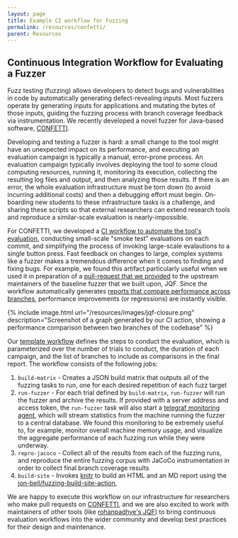 ```yaml
---
layout: page
title: Example CI workflow for Fuzzing
permalink: /resources/confetti/
parent: Resources
---
```

## Continuous Integration Workflow for Evaluating a Fuzzer

Fuzz testing (fuzzing) allows developers to detect bugs and vulnerabilities in code by automatically generating defect-revealing inputs. Most fuzzers operate by generating inputs for applications and mutating the bytes of those inputs, guiding the fuzzing process with branch coverage feedback via instrumentation. We recently developed a novel fuzzer for Java-based software, [CONFETTI](https://github.com/neu-se/confetti).

Developing and testing a fuzzer is hard: a small change to the tool might have an unexpected impact on its performance, and executing an evaluation campaign is typically a manual, error-prone process.
An evaluation campaign typically involves deploying the tool to some cloud computing resources, running it, monitoring its execution, collecting the resulting log files and output, and then analyzing those results.
If there is an error, the whole evaluation infrastructure must be torn down (to avoid incurring additional costs) and then a debugging effort must begin.
On-boarding new students to these infrastructure tasks is a challenge, and sharing these scripts so that external researchers can extend research tools and reproduce a similar-scale evaluation is nearly-impossible.

For CONFETTI, we developed a [CI workflow to automate the tool's evaluation](https://github.com/neu-se/CONFETTI/actions), conducting small-scale "smoke test" evaluations on each commit, and simplifying the process of invoking large-scale evalautions to a single button press. 
Fast feedback on changes to large, complex systems like a fuzzer makes a tremendous difference when it comes to finding and fixing bugs.
For example, we found this artifact particularly useful when we used it in preparation of a [pull-request that we provided](https://github.com/rohanpadhye/JQF/pull/171) to the upstream maintainers of the baseline fuzzer that we built upon, JQF.
Since the workflow automatically generates [reports that compare performance across branches](https://ci.in.ripley.cloud/logs/public/jon-bell/JQF/d4bdc3392ba1dffff8ab105a1876d3c0dee1bd9a/Gold%20evaluation%20-%2024%20hours,%2020%20trials/1703015546/1/site/), performance improvements (or regressions) are instantly visible.

{% include image.html url="/resources/images/jqf-closure.png" description="Screenshot of a graph generated by our CI action, showing a performance comparison between two branches of the codebase" %}

Our [template workflow](https://github.com/neu-se/actions-workflow-jqf) defines the steps to conduct the evaluation, which is parameterized over the number of trials to conduct, the duration of each campaign, and the list of branches to include as comparisons in the final report.
The workflow consists of the following jobs:
1. `build-matrix` - Creates a JSON build matrix that outputs all of the fuzzing tasks to run, one for each desired repetition of each fuzz target
2. `run-fuzzer` - For each trial defined by `build-matrix`, `run-fuzzer` will run the fuzzer and archive the results. If provided with a server address and access token, the `run-fuzzer` task will also start a [telegraf monitoring agent](https://www.influxdata.com/time-series-platform/telegraf/), which will stream statistics from the machine running the fuzzer to a central database. We found this monitoring to be extremely useful to, for example, monitor overall machine memory usage, and visualize the aggregate performance of each fuzzing run while they were underway.
3. `repro-jacoco` - Collect all of the results from each of the fuzzing runs, and reproduce the entire fuzzing corpus with JaCoCo instrumentation in order to collect final branch coverage results
4. `build-site` - Invokes [knitr](https://github.com/yihui/knitr) to build an HTML and an MD report using the [jon-bell/fuzzing-build-site-action](https://github.com/jon-bell/fuzzing-build-site-action),

We are happy to execute this workflow on our infrastructure for researchers who make pull requests on [CONFETTI](https://github.com/neu-se/confetti), and we are also excited to work with maintainers of other tools (like [rohanpadhye's JQF](http://github.com/rohanpadhye/JQF/)) to bring continuous evaluation workflows into the wider community and develop best practices for their design and maintenance.